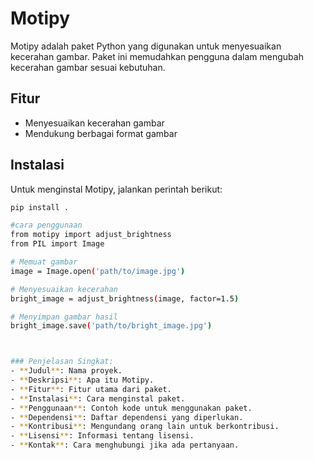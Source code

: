 # Motipy

Motipy adalah paket Python yang digunakan untuk menyesuaikan kecerahan gambar. Paket ini memudahkan pengguna dalam mengubah kecerahan gambar sesuai kebutuhan.

## Fitur

- Menyesuaikan kecerahan gambar
- Mendukung berbagai format gambar

## Instalasi

Untuk menginstal Motipy, jalankan perintah berikut:

```bash
pip install .

#cara penggunaan
from motipy import adjust_brightness
from PIL import Image

# Memuat gambar
image = Image.open('path/to/image.jpg')

# Menyesuaikan kecerahan
bright_image = adjust_brightness(image, factor=1.5)

# Menyimpan gambar hasil
bright_image.save('path/to/bright_image.jpg')



### Penjelasan Singkat:
- **Judul**: Nama proyek.
- **Deskripsi**: Apa itu Motipy.
- **Fitur**: Fitur utama dari paket.
- **Instalasi**: Cara menginstal paket.
- **Penggunaan**: Contoh kode untuk menggunakan paket.
- **Dependensi**: Daftar dependensi yang diperlukan.
- **Kontribusi**: Mengundang orang lain untuk berkontribusi.
- **Lisensi**: Informasi tentang lisensi.
- **Kontak**: Cara menghubungi jika ada pertanyaan.

